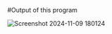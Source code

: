 #Output of this program

![Screenshot 2024-11-09 180124](https://github.com/user-attachments/assets/b67f01ea-67c0-49ea-b2da-b7d446c4353a)
